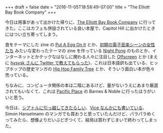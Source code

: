 +++
draft = false
date = "2016-11-05T18:58:49-07:00"
title = "The Elliott Bay Book Company"
+++

今日は用事があって出かけた帰りに、[The Elliott Bay Book Company](http://www.elliottbaybook.com/) に行ってきた。ここはカフェも併設されている良い本屋で、Capitol Hill に出かけたときにはつい立ち寄ってしまう。

食をテーマにした zine の [Put A Egg On It](http://www.putaeggonit.com/) とか、[初期の電子音楽シーンの女性たち](http://www.thestranger.com/blogs/slog/2015/11/25/23185244/seattles-night-pong-creates-a-beautiful-zine-dedicated-to-influential-women-in-early-electronic-music) みたいな変わったテーマの zine を作っている [Night Pong](http://nightpong.tumblr.com/) のものとか、インターネットとかテックなはなしに関わる人々に注目した [Offscreen](http://www.offscreenmag.com/) とか (まえに [hysysk さんに Twitter で教えてもらった](https://twitter.com/hysysk/status/749504208882143232))、これは日本語訳も出ている、ヒップホップの歴史マンガの [Hip Hop Family Tree](http://www.fantagraphics.com/series/hiphopfamilytree/) とか、そういう面白い本が色々売っている。

ちなみに、コンピュータ関係の本は二階にあるけど、量がないうえにあまり厳選されてもいなくて、これは [Pacific Place](http://www.pacificplaceseattle.com/) の Barnes & Noble に行ったほうがいいと思う。

今日は、[シアトルに引っ越してきたらしい](http://www.thestranger.com/books/2016/04/20/23980466/sifting-through-hazardous-materials-with-international-comics-superstar-simon-hanselmann)、[Vice なんかにも書いている](http://www.vice.com/series/megg-mogg-owl)、Simon Hanselmann のマンガでも買おうと思っていたんだけど、パラパラめくってみたら、想像よりだいぶどぎつくて、結局は買わずじまいで終わってしまった。
